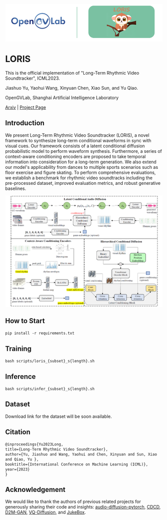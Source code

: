 <img src="https://raw.githubusercontent.com/OpenGVLab/LORIS/main/imgs/logo.png" align="center"> 

# LORIS

This is the official implementation of "Long-Term Rhythmic Video Soundtracker", ICML2023. 

Jiashuo Yu, Yaohui Wang, Xinyuan Chen, Xiao Sun, and Yu Qiao.  

OpenGVLab, Shanghai Artificial Intelligence Laboratory  

[Arxiv](https://arxiv.org/abs/2305.01319) | [Project Page](https://justinyuu.github.io/LORIS/)  

## Introduction  

We present Long-Term Rhythmic Video Soundtracker (LORIS), a novel framework to synthesize long-term conditional waveforms in sync with visual cues. Our framework consists of a latent conditional diffusion probabilistic model to perform waveform synthesis. Furthermore, a series of context-aware conditioning encoders are proposed to take temporal information into consideration for a long-term generation. We also extend our model's applicability from dances to multiple sports scenarios such as floor exercise and figure skating. To perform comprehensive evaluations, we establish a benchmark for rhythmic video soundtracks including the pre-processed dataset, improved evaluation metrics, and robust generative baselines.    

![intro](/imgs/pipeline.png)  

## How to Start  

`pip install -r requirements.txt`

## Training  

`bash scripts/loris_{subset}_s{length}.sh`  

## Inference  

`bash scripts/infer_{subset}_s{length}.sh`  

## Dataset  

Download link for the dataset will be soon available.  

## Citation  

    @inproceedings{Yu2023Long,
    title={Long-Term Rhythmic Video Soundtracker},
    author={Yu, Jiashuo and Wang, Yaohui and Chen, Xinyuan and Sun, Xiao and Qiao, Yu },
    booktitle={International Conference on Machine Learning (ICML)},
    year={2023}
    }

## Acknowledgement  

We would like to thank the authors of previous related projects for generously sharing their code and insights: [audio-diffusion-pytorch](https://github.com/archinetai/audio-diffusion-pytorch), [CDCD](https://github.com/L-YeZhu/CDCD), [D2M-GAN](https://github.com/L-YeZhu/D2M-GAN), [VQ-Diffusion](https://github.com/microsoft/VQ-Diffusion), and [JukeBox](https://github.com/openai/jukebox).
